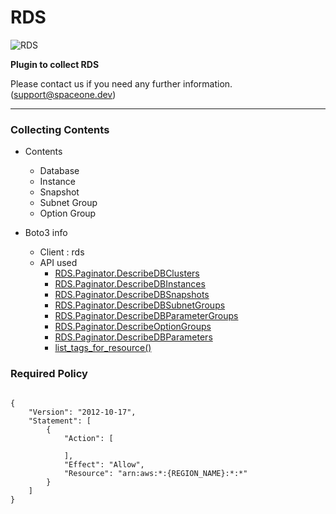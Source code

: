 # RDS

![RDS](https://spaceone-custom-assets.s3.ap-northeast-2.amazonaws.com/console-assets/icons/cloud-services/aws/Amazon-RDS.svg)

**Plugin to collect RDS**

Please contact us if you need any further information. (<support@spaceone.dev>)

---

### Collecting Contents

- Contents
  - Database
  - Instance
  - Snapshot
  - Subnet Group
  - Option Group
  
- Boto3 info
  - Client : rds
  - API used
    - [RDS.Paginator.DescribeDBClusters](https://boto3.amazonaws.com/v1/documentation/api/latest/reference/services/rds.html#RDS.Paginator.DescribeDBClusters)
    - [RDS.Paginator.DescribeDBInstances](https://boto3.amazonaws.com/v1/documentation/api/latest/reference/services/kms.html#KMS.Paginator.ListAliases)
    - [RDS.Paginator.DescribeDBSnapshots](https://boto3.amazonaws.com/v1/documentation/api/latest/reference/services/rds.html#RDS.Paginator.DescribeDBSnapshots)
    - [RDS.Paginator.DescribeDBSubnetGroups](https://boto3.amazonaws.com/v1/documentation/api/latest/reference/services/rds.html#RDS.Paginator.DescribeDBSubnetGroups)
    - [RDS.Paginator.DescribeDBParameterGroups](https://boto3.amazonaws.com/v1/documentation/api/latest/reference/services/rds.html#RDS.Paginator.DescribeDBParameterGroups)
    - [RDS.Paginator.DescribeOptionGroups](https://boto3.amazonaws.com/v1/documentation/api/latest/reference/services/rds.html#RDS.Paginator.DescribeOptionGroups)
    - [RDS.Paginator.DescribeDBParameters](https://boto3.amazonaws.com/v1/documentation/api/latest/reference/services/rds.html#RDS.Paginator.DescribeDBParameters)
    - [list_tags_for_resource()](https://boto3.amazonaws.com/v1/documentation/api/latest/reference/services/rds.html#RDS.Client.list_tags_for_resource)


### Required Policy
  
<pre>
<code>
{
    "Version": "2012-10-17",
    "Statement": [
        {
            "Action": [
              
            ],
            "Effect": "Allow",
            "Resource": "arn:aws:*:{REGION_NAME}:*:*"
        }
    ]
}
</code>
</pre>